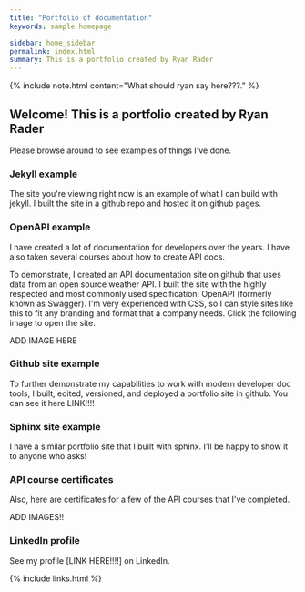 ```yaml
---
title: "Portfolio of documentation"
keywords: sample homepage

sidebar: home_sidebar
permalink: index.html
summary: This is a portfolio created by Ryan Rader
---
```


{% include note.html content="What should ryan say here???</a>." %}

## Welcome! This is a portfolio created by Ryan Rader

Please browse around to see examples of things I've done.


### Jekyll example

The site you're viewing right now is an example of what I can build with jekyll. I built the site in a github repo and hosted it on github pages. 


### OpenAPI example

I have created a lot of documentation for developers over the years. I have also taken several courses about how to create API docs.

To demonstrate, I created an API documentation site on github that uses data from an open source weather API. I built the site with the highly respected and most commonly used specification: OpenAPI (formerly known as Swagger). I'm very experienced with CSS, so I can style sites like this to fit any branding and format that a company needs. Click the following image to open the site.

ADD IMAGE HERE


### Github site example

To further demonstrate my capabilities to work with modern developer doc tools, I built, edited, versioned, and deployed a portfolio site in github. You can see it here LINK!!!!


### Sphinx site example

I have a similar portfolio site that I built with sphinx. I'll be happy to show it to anyone who asks!


### API course certificates

Also, here are certificates for a few of the API courses that I've completed.

ADD IMAGES!!


### LinkedIn profile

See my profile [LINK HERE!!!!] on LinkedIn.


{% include links.html %}
